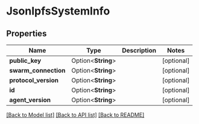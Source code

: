 # JsonIpfsSystemInfo

## Properties

Name | Type | Description | Notes
------------ | ------------- | ------------- | -------------
**public_key** | Option<**String**> |  | [optional]
**swarm_connection** | Option<**String**> |  | [optional]
**protocol_version** | Option<**String**> |  | [optional]
**id** | Option<**String**> |  | [optional]
**agent_version** | Option<**String**> |  | [optional]

[[Back to Model list]](../README.md#documentation-for-models) [[Back to API list]](../README.md#documentation-for-api-endpoints) [[Back to README]](../README.md)


